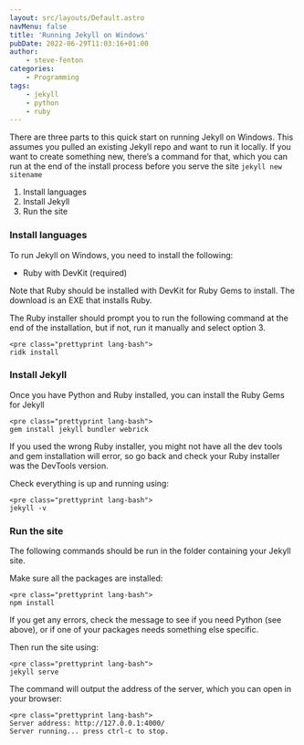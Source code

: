 ```yaml
---
layout: src/layouts/Default.astro
navMenu: false
title: 'Running Jekyll on Windows'
pubDate: 2022-06-29T11:03:16+01:00
author:
    - steve-fenton
categories:
    - Programming
tags:
    - jekyll
    - python
    - ruby
---
```


There are three parts to this quick start on running Jekyll on Windows. This assumes you pulled an existing Jekyll repo and want to run it locally. If you want to create something new, there’s a command for that, which you can run at the end of the install process before you serve the site `jekyll new sitename`

1. Install languages
2. Install Jekyll
3. Run the site

### Install languages

To run Jekyll on Windows, you need to install the following:

- Ruby with DevKit (required)

Note that Ruby should be installed with DevKit for Ruby Gems to install. The download is an EXE that installs Ruby.

The Ruby installer should prompt you to run the following command at the end of the installation, but if not, run it manually and select option 3.

```
<pre class="prettyprint lang-bash">
ridk install
```

### Install Jekyll

Once you have Python and Ruby installed, you can install the Ruby Gems for Jekyll

```
<pre class="prettyprint lang-bash">
gem install jekyll bundler webrick
```

If you used the wrong Ruby installer, you might not have all the dev tools and gem installation will error, so go back and check your Ruby installer was the DevTools version.

Check everything is up and running using:

```
<pre class="prettyprint lang-bash">
jekyll -v
```

### Run the site

The following commands should be run in the folder containing your Jekyll site.

Make sure all the packages are installed:

```
<pre class="prettyprint lang-bash">
npm install
```

If you get any errors, check the message to see if you need Python (see above), or if one of your packages needs something else specific.

Then run the site using:

```
<pre class="prettyprint lang-bash">
jekyll serve
```

The command will output the address of the server, which you can open in your browser:

```
<pre class="prettyprint lang-bash">
Server address: http://127.0.0.1:4000/
Server running... press ctrl-c to stop.
```